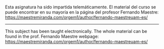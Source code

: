 Esta asignatura ha sido impartida telemáticamente. El material del curso se puede encontrar en su mayoría en la página del profesor Fernando Maestre:
https://maestremiranda.com/orgem1/author/fernando-maestreuam-es/

------

This subject has been taught electronically. The whole material can be found in the prof. Fernando Maestre webpage:
https://maestremiranda.com/orgem1/author/fernando-maestreuam-es/